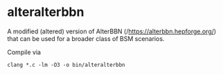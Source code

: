 # alteralterbbn
A modified (altered) version of AlterBBN (/https://alterbbn.hepforge.org/) that can be used for a broader class of BSM scenarios.

Compile via
```
clang *.c -lm -O3 -o bin/alteralterbbn
```
